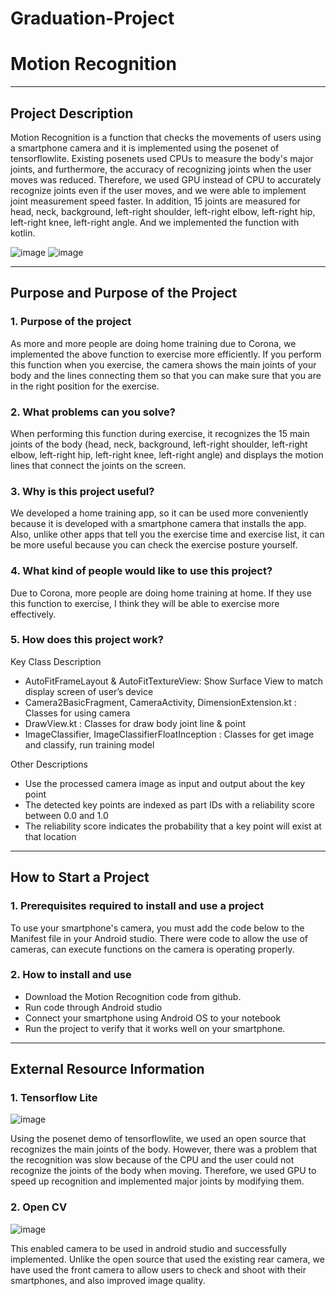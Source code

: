 # Graduation-Project

# Motion Recognition

***

## Project Description

Motion Recognition is a function that checks the movements of users using a smartphone camera and it is implemented using the posenet of tensorflowlite. 
Existing posenets used CPUs to measure the body's major joints, and furthermore, the accuracy of recognizing joints when the user moves was reduced. 
Therefore, we used GPU instead of CPU to accurately recognize joints even if the user moves, and we were able to implement joint measurement speed faster. 
In addition, 15 joints are measured for head, neck, background, left-right shoulder, left-right elbow, left-right hip, left-right knee, left-right angle.
And we implemented the function with kotlin.

![image](https://user-images.githubusercontent.com/57340671/116256022-c454ba80-a7ad-11eb-9281-4ae2a6af1ea4.png)
![image](https://user-images.githubusercontent.com/57340671/116256026-c61e7e00-a7ad-11eb-9f81-b6de84de258e.png)

***

## Purpose and Purpose of the Project

### 1. Purpose of the project

As more and more people are doing home training due to Corona, 
we implemented the above function to exercise more efficiently. 
If you perform this function when you exercise, 
the camera shows the main joints of your body and the lines connecting them 
so that you can make sure that you are in the right position for the exercise.


### 2. What problems can you solve?

When performing this function during exercise, 
it recognizes the 15 main joints of the body 
(head, neck, background, left-right shoulder, left-right elbow, left-right hip, left-right knee, left-right angle) 
and displays the motion lines that connect the joints on the screen.


### 3. Why is this project useful?

We developed a home training app, 
so it can be used more conveniently because it is developed with a smartphone camera that installs the app.
Also, unlike other apps that tell you the exercise time and exercise list, 
it can be more useful because you can check the exercise posture yourself.


### 4. What kind of people would like to use this project?

Due to Corona, more people are doing home training at home. 
If they use this function to exercise, I think they will be able to exercise more effectively.


### 5. How does this project work?

Key Class Description
* AutoFitFrameLayout & AutoFitTextureView: Show Surface View to match display screen of user’s device
* Camera2BasicFragment, CameraActivity, DimensionExtension.kt : Classes for using camera
* DrawView.kt : Classes for draw body joint line & point
* ImageClassifier, ImageClassifierFloatInception : Classes for get image and classify, run training model

Other Descriptions
* Use the processed camera image as input and output about the key point
* The detected key points are indexed as part IDs with a reliability score between 0.0 and 1.0
* The reliability score indicates the probability that a key point will exist at that location

***

## How to Start a Project

### 1. Prerequisites required to install and use a project

To use your smartphone's camera, you must add the code below to the Manifest file in your Android studio.
<uses-permission android:name="android.permission.CAMERA" />
<uses-feature android:name="android.hardware.camera" />
<uses-feature android:name="android.hardware.camera.autofocus" />
There were code to allow the use of cameras, can execute functions on the camera is operating properly.


### 2. How to install and use

* Download the Motion Recognition code from github.
* Run code through Android studio
* Connect your smartphone using Android OS to your notebook
* Run the project to verify that it works well on your smartphone.

***

## External Resource Information

### 1. Tensorflow Lite

![image](https://user-images.githubusercontent.com/57340671/116255993-bc951600-a7ad-11eb-8e6b-fa1dadcc39bb.png)

Using the posenet demo of tensorflowlite, 
we used an open source that recognizes the main joints of the body. 
However, there was a problem that the recognition was slow because of the CPU 
and the user could not recognize the joints of the body when moving.
Therefore, we used GPU to speed up recognition and implemented major joints by modifying them.

### 2. Open CV

![image](https://user-images.githubusercontent.com/57340671/116255950-b0a95400-a7ad-11eb-81b8-4a6e095e98fd.png)

This enabled camera to be used in android studio and successfully implemented.
Unlike the open source that used the existing rear camera, 
we have used the front camera to allow users to check and shoot with their smartphones, 
and also improved image quality.

